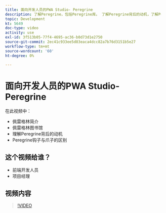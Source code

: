 ```yaml
---
title: 面向开发人员的PWA Studio- Peregrine
description: 了解Peregrine，包括Peregrine库。 了解Peregrine背后的动​机，了解Peregrine钩子和爪子之间的差异。
topic: Development
kt: 5649
doc-type: video
activity: use
exl-id: 3f513b05-77f4-4695-ac36-b0d73d1e2750
source-git-commit: 2ec41c933ee5d83eaca4dcc82a7b76d3151b5e27
workflow-type: tm+mt
source-wordcount: '60'
ht-degree: 0%

---
```


# 面向开发人员的PWA Studio- Peregrine

在此视频中：

- 佩雷格林简介
- 佩雷格林图书馆
- 理解Peregrine背后的动机
- Peregrine钩子与爪子的区别

## 这个视频给谁？

- 前端开发人员
- 项目经理

## 视频内容

>[!VIDEO](https://video.tv.adobe.com/v/35720?quality=12&learn=on)
